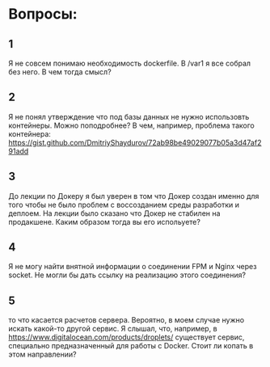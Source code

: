 # Вопросы:
## 1
Я не совсем понимаю необходимость dockerfile. В /var1 я все собрал без него. В чем тогда смысл?
## 2
Я не понял утверждение что под базы данных не нужно использовть контейнеры. Можно поподробнее? В чем, например, проблема такого контейнера: https://gist.github.com/DmitriyShaydurov/72ab98be49029077b05a3d47af291add 
## 3
До лекции по Докеру я был уверен в том что Докер создан именно для того чтобы не было проблем с воссозданием среды разработки и деплоем. На лекции было сказано что Докер не стабилен на продакшене. Каким образом тогда вы его испольуете? 
## 4
Я не могу найти внятной информации о соединении FPM и Nginx через socket. Не могли бы дать ссылку на реализацию этого соединения?
## 5
то что касается расчетов сервера. Вероятно, в моем случае нужно искать какой-то другой сервис. Я слышал, что, например, в https://www.digitalocean.com/products/droplets/ существует сервис, специально предназначенный для работы с Docker. Стоит ли копать в этом направлении?

